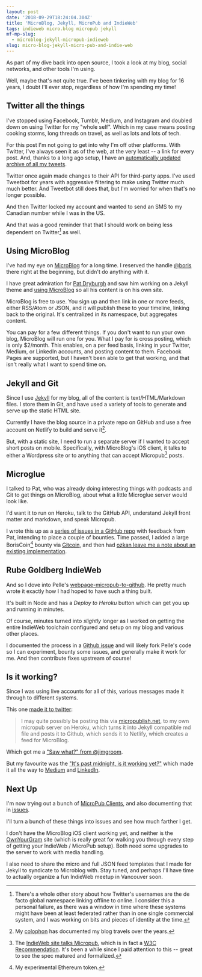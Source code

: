 ```yaml
---
layout: post
date: '2018-09-29T18:24:04.304Z'
title: 'MicroBlog, Jekyll, MicroPub and IndieWeb'
tags: indieweb micro.blog micropub jekyll
mf-mp-slug:
  - microblog-jekyll-micropub-indieweb
slug: micro-blog-jekyll-micro-pub-and-indie-web
---
```

As part of my dive back into open source, I took a look at my blog, social networks, and other tools I'm using.

Well, maybe that's not quite true. I've been tinkering with my blog for 16 years, I doubt I'll ever stop, regardless of how I'm spending my time!

## Twitter all the things

I've stopped using Facebook, Tumblr, Medium, and Instagram and doubled down on using Twitter for my "whole self". Which in my case means posting cooking storms, long threads on travel, as well as lots and lots of tech.

For this post I'm not going to get into why I'm off other platforms. With Twitter, I've always seen it as of the web, at the very least -- a link for every post. And, thanks to a long ago setup, I have an [automatically updated archive of all my tweets](http://tweets.bmannconsulting.com/).

Twitter once again made changes to their API for third-party apps. I've used Tweetbot for years with aggressive filtering to make using Twitter much much better. And Tweetbot still does that, but I'm worried for when that's no longer possible.

And then Twitter locked my account and wanted to send an SMS to my Canadian number while I was in the US.

And that was a good reminder that that I should work on being less dependent on Twitter[^twitter-failure] as well.

[^twitter-failure]: There's a whole other story about how Twitter's usernames are the de facto global namespace linking offline to online. I consider this a personal failure, as there was a window in time where these systems might have been at least federated rather than in one single commercial system, and I was working on bits and pieces of identity at the time.

## Using MicroBlog

I've had my eye on [MicroBlog](https://micro.blog/) for a long time. I reserved the handle [@boris](http://micro.blog/boris) there right at the beginning, but didn't do anything with it.

I have great admiration for [Pat Dryburgh](https://patdryburgh.com) and saw him working on a Jekyll theme and [using MicroBlog](https://micro.blog/pat) so all his content is on his own site.

MicroBlog is free to use. You sign up and then link in one or more feeds, either RSS/Atom or JSON, and it will publish these to your timeline, linking back to the original. It's centralized in its namespace, but aggregates content.

You can pay for a few different things. If you don't want to run your own blog, MicroBlog will run one for you. What I pay for is cross posting, which is only $2/month. This enables, on a per feed basis, linking in your Twitter, Medium, or LinkedIn accounts, and posting content to them. Facebook Pages are supported, but I haven't been able to get that working, and that isn't really what I want to spend time on.

## Jekyll and Git

Since I use [Jekyll](https://jekyllrb.com/) for my blog, all of the content is text/HTML/Markdown files. I store them in Git, and have used a variety of tools to generate and serve up the static HTML site.

Currently I have the blog source in a private repo on GitHub and use a free account on Netlify to build and serve it[^colophon].

[^colophon]:My [colophon](https://blog.bmannconsulting.com/colophon) has documented my blog travels over the years.

But, with a static site, I need to run a separate server if I wanted to accept short posts on mobile. Specifically, with MicroBlog's iOS client, it talks to either a Wordpress site or to anything that can accept Micropub[^micropub] posts.

[^micropub]: The [IndieWeb site talks Micropub](https://indieweb.org/Micropub), which is in fact a [W3C Recommendation](https://www.w3.org/TR/micropub/). It's been a while since I paid attention to this -- great to see the spec matured and formalized.

## Microglue

I talked to Pat, who was already doing interesting things with podcasts and Git to get things on MicroBlog, about what a little Microglue server would look like.

I'd want it to run on Heroku, talk to the GitHub API, understand Jekyll front matter and markdown, and speak Micropub.

I wrote this up as a [series of issues in a GitHub repo](https://github.com/bmann/microglue) with feedback from Pat, intending to place a couple of bounties. Time passed, I added a large BorisCoin[^boriscoin] bounty via [Gitcoin](http://gitcoin.co), and then had [ozkan leave me a note about an existing implementation](https://github.com/bmann/microglue/issues/1#issuecomment-425262713).

[^boriscoin]: My experimental Ethereum token.

## Rube Goldberg IndieWeb

And so I dove into Pelle's [webpage-micropub-to-github](https://github.com/voxpelli/webpage-micropub-to-github). He pretty much wrote it exactly how I had hoped to have such a thing built.

It's built in Node and has a _Deploy to Heroku_ button which can get you up and running in minutes.

Of course, minutes turned into _slightly_ longer as I worked on getting the entire IndieWeb toolchain configured and setup on my blog and various other places.

I documented the process in a [Github issue](https://github.com/bmann/microglue/issues/5#issuecomment-425662101) and will likely fork Pelle's code so I can experiment, bounty some issues, and generally make it work for me. And then contribute fixes upstream of course!

## Is it working?

Since I was using live accounts for all of this, various messages made it through to different systems.

This one [made it to twitter](https://twitter.com/bmann/status/1045576992270295040):

> I may quite possibly be posting this via [micropublish.net](https://micropublish.net), to my own micropub server on Heroku, which turns it into Jekyll compatible md file and posts it to Github, which sends it to Netlify, which creates a feed for MicroBlog.

Which got me a ["Saw what?" from @jimgroom](https://twitter.com/jimgroom/status/1045577439752196097).

But my favourite was the ["It's past midnight, is it working yet?"](https://blog.bmannconsulting.com/26600/) which made it all the way to [Medium](https://medium.com/@bmann/its-past-midnight-is-it-working-yet-430789104731) and [LinkedIn](https://www.linkedin.com/feed/update/urn:li:activity:6451342693070176256).

## Next Up

I'm now trying out a bunch of [MicroPub Clients](https://indieweb.org/Micropub/Clients), and also documenting that in [issues](https://github.com/bmann/microglue/issues?utf8=✓&q=is%3Aissue+label%3Amicropubclients+).

I'll turn a bunch of these things into issues and see how much farther I get.

I don't have the MicroBlog iOS client working yet, and neither is the [OwnYourGram](https://ownyourgram.com/) site (which is really great for walking you through every step of getting your IndieWeb / MicroPub setup). Both need some upgrades to the server to work with media handling.

I also need to share the micro and full JSON feed templates that I made for Jekyll to syndicate to Microblog with. Stay tuned, and perhaps I'll have time to actually organize a fun IndieWeb meetup in Vancouver soon.
